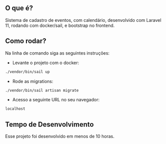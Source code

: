 ## O que é?
Sistema de cadastro de eventos, com calendário, desenvolvido com Laravel 11,
rodando com docker/sail, e bootstrap no frontend.

## Como rodar?

Na linha de comando siga as seguintes instruções:

- Levante o projeto com o docker:
```bash
./vendor/bin/sail up
```

- Rode as migrations:
```bash
./vendor/bin/sail artisan migrate 
```

- Acesso a seguinte URL no seu navegador:
```bash
localhost
```

## Tempo de Desenvolvimento

Esse projeto foi desenvolvido em menos de 10 horas.